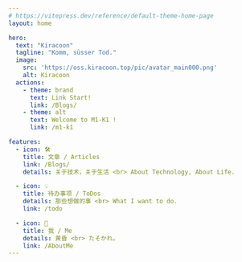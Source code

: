 ```yaml
---
# https://vitepress.dev/reference/default-theme-home-page
layout: home

hero:
  text: "Kiracoon"
  tagline: "Komm, süsser Tod."
  image:
    src: 'https://oss.kiracoon.top/pic/avatar_main000.png'
    alt: Kiracoon
  actions:
    - theme: brand
      text: Link Start!
      link: /Blogs/
    - theme: alt
      text: Welcome to M1-K1 !
      link: /m1-k1

features:
  - icon: 🛠️
    title: 文章 / Articles
    link: /Blogs/
    details: 关于技术，关于生活 <br> About Technology, About Life.

  - icon: 💡
    title: 待办事项 / ToDos
    details: 那些想做的事 <br> What I want to do.
    link: /todo

  - icon: 🧠
    title: 我 / Me
    details: 黄昏 <br> たそかれ。
    link: /AboutMe
---
```

